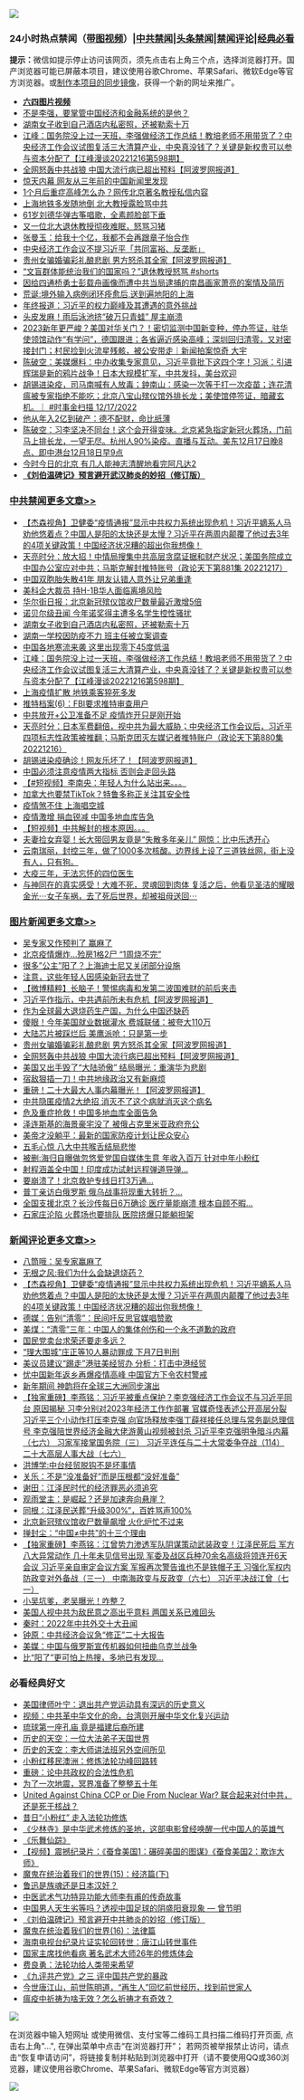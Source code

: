 ![](https://raw.githubusercontent.com/jsvpn/jsproxy/dev/64photo/fqnews-qr.jpg)

<div id="tt">
<h3>24小时热点禁闻（<a href="https://aaa.v2dns.tk/?QAjUl=BgRp5UNKRn&T5Vk=fPVH&Q59Ab=WxGE" target="_blank">带图视频</a>）|<a href="#%E4%B8%AD%E5%85%B1%E7%A6%81%E9%97%BB%E6%9B%B4%E5%A4%9A%E6%96%87%E7%AB%A0">中共禁闻</a>|<a href="#%E5%9B%BE%E7%89%87%E6%96%B0%E9%97%BB%E6%9B%B4%E5%A4%9A%E6%96%87%E7%AB%A0">头条禁闻</a>|<a href="#%E6%96%B0%E9%97%BB%E8%AF%84%E8%AE%BA%E6%9B%B4%E5%A4%9A%E6%96%87%E7%AB%A0">禁闻评论|<a href="#%E5%BF%85%E7%9C%8B%E7%BB%8F%E5%85%B8%E5%A5%BD%E6%96%87">经典必看</a></h3>
<div><b>提示：</b>微信如提示停止访问该网页，须先点击右上角三个点，选择浏览器打开。国产浏览器可能已屏蔽本项目，建议使用谷歌Chrome、苹果Safari、微软Edge等官方浏览器。或<a href="%E5%88%B6%E4%BD%9Cgit%E7%A6%81%E9%97%BB%E9%95%9C%E5%83%8F.md">制作本项目的同步镜像</a>，获得一个新的网址来推广。</div>
<ul>
<li><b><a href="http://d2.v2rss.gq/64.mp4" target="_blank">六四图片视频</a></b></li>
<li><a href="/cnnews/20221217/1824795.md">不是李强，要掌管中国经济和金融系统的是他？</a></li>
<li><a href="/cbnews/20221217/1824803.md">湖南女子收到自己酒店内私密照，还被勒索十万</a></li>
<li><a href="/cbnews/20221217/1824729.md">江峰：国务院没上过一天班，李强做经济工作总结！教培老师不用带货了？中央经济工作会议试图复活三大清算产业，中央真没钱了？关键是新权贵可以参与资本分配了【江峰漫谈20221216第598期】</a></li>
<li><a href="/topimagenews/20221217/1824730.md">全网怒轰中共战狼 中国大流行病已超出预料【阿波罗网报道】</a></li>
<li><a href="/cnnews/20221218/1824881.md">惊天内幕 网友从三年前的中国新闻里发现</a></li>
<li><a href="/cnnews/20221218/1824880.md">1个月后重症高峰怎么办？网传北京著名教授私信内容</a></li>
<li><a href="/baitai/20221217/1824830.md">上海地铁多发随地倒 北大教授露脸骂中共</a></li>
<li><a href="/cnnews/hknews/20221217/1824775.md">61岁刘德华弹古筝唱歌，全素颜脸部下垂</a></li>
<li><a href="/sohnews/20221218/1824872.md">又一位北大退休教授彻夜难眠，怒骂习猪</a></li>
<li><a href="/yule/20221218/1824889.md">张曼玉：给我十个亿，我都不会再跟章子怡合作</a></li>
<li><a href="/headline/20221217/1824823.md">中央经济工作会议不提习近平「共同富裕、反垄断」</a></li>
<li><a href="/topimagenews/20221217/1824749.md">贵州女骗婚骗彩礼酿悲剧 男方怒杀其全家【阿波罗网报道】</a></li>
<li><a href="/sohnews/20221217/1824758.md">“文盲群体能统治我们的国家吗？”退休教授怒骂 #shorts</a></li>
<li><a href="/weiquan/20221217/1824773.md">因给四通桥勇士彭载舟画像而遭中共当局逮捕的南昌画家萧亮的案情及简历</a></li>
<li><a href="/cnnews/20221217/1824804.md">荒诞:境外输入病例闭环痊愈后,送到遍地阳的上海</a></li>
<li><a href="/headline/20221217/1824810.md">年终报道：习近平的权力巅峰及其遭遇的意外挑战</a></li>
<li><a href="/cnnews/20221217/1824778.md">头皮发麻！雨后泳池挤“破万只青蛙” 屋主崩溃</a></li>
<li><a href="/sohnews/20221217/1824748.md">2023新年更严峻？美国对华关门？！密切监测中国新变种，停办签证，驻华使领馆动作“有学问”，德国跟进；各省逼近感染高峰；深圳回归清零，又对密接封门；村民捡到火流星残骸，被公安带走｜新闻拍案惊奇 大宇</a></li>
<li><a href="/sohnews/20221217/1824826.md">陈破空：美媒爆料：中办收集专家意见，习近平竟批下这四个字！习派：引进辉瑞是新的鸦片战争！日本大规模扩军，中共发抖，美台欢迎</a></li>
<li><a href="/sohnews/20221217/1824845.md">胡锡进染疫，司马南喊有人放毒；鈡南山：感染一次等于打一次疫苗；连花清瘟被专家指绝不能吃；北京八宝山殡仪馆外排长龙；美使馆停签证，暗藏玄机。｜ #时事金扫描 12/17/2022</a></li>
<li><a href="/cnnews/20221218/1824956.md">他从年入2亿到破产：德不配财，命比纸薄</a></li>
<li><a href="/sohnews/20221218/1824936.md">陈破空：习李坚决不同台！这个会开得变味。北京紧急指定新冠火葬场，门前马上排长龙，一望无尽。杭州人90%染疫。直播与互动。美东12月17日晚8点、即中港台12月18日早9点</a></li>
<li><a href="/yule/20221217/1824780.md">今时今日的北京 有几人能神志清醒地看完阿凡达2</a></li>
<li><b><a href="/comments/20200207/1272816.md" target="_blank">《刘伯温碑记》预言避开武汉肺炎的妙招（修订版）</a></b></li>
</ul>
</div>

<div class="catlist">
<h3><a href="/cbnews/" target="_blank">中共禁闻</a><span><a href="/cbnews/" target="_blank" rel="nofollow">更多文章>></a></span></h3>
<ul>
<li><a href="/comments/20221218/1825009.md" target="_blank">【杰森视角】卫健委“疫情通报”显示中共权力系统出现危机！习近平嫡系人马劝他悠着点？中国人是阳的太快还是太慢？习近平在两周内颠覆了他过去3年的4项关键政策！中国经济状况糟的超出你我想像！</a></li>
<li><a href="/cbnews/20221218/1824996.md" target="_blank">天亮时分：放大招！中情局搜集中共高层贪腐证据和财产状况；美国务院成立中国办公室应对中共；马斯克解封推特账号（政论天下第881集 20221217）</a></li>
<li><a href="/cbnews/20221218/1824943.md" target="_blank">中国双胞胎失散41年 朋友认错人意外让兄弟重逢</a></li>
<li><a href="/cbnews/20221218/1824900.md" target="_blank">美科企大裁员 持H-1B华人面临离境风险</a></li>
<li><a href="/cbnews/20221217/1824814.md" target="_blank">华尔街日报：北京新冠殡仪馆收尸数量最近激增5倍</a></li>
<li><a href="/cbnews/20221217/1824808.md" target="_blank">诺贝尔级丑闻 今年诺奖得主遭多名学生控性骚扰</a></li>
<li><a href="/cbnews/20221217/1824803.md" target="_blank">湖南女子收到自己酒店内私密照，还被勒索十万</a></li>
<li><a href="/cbnews/20221217/1824802.md" target="_blank">湖南一学校因防疫不力 班主任被立案调查</a></li>
<li><a href="/cbnews/20221217/1824731.md" target="_blank">中国各地寒流来袭 这里出现零下45度低温</a></li>
<li><a href="/cbnews/20221217/1824729.md" target="_blank">江峰：国务院没上过一天班，李强做经济工作总结！教培老师不用带货了？中央经济工作会议试图复活三大清算产业，中央真没钱了？关键是新权贵可以参与资本分配了【江峰漫谈20221216第598期】</a></li>
<li><a href="/cbnews/20221217/1824716.md" target="_blank">上海疫情扩散 地铁乘客猝死多发</a></li>
<li><a href="/cbnews/20221217/1824715.md" target="_blank">推特档案(6)：FBI要求推特审查用户</a></li>
<li><a href="/cbnews/20221217/1824698.md" target="_blank">中共放开+公卫准备不足 疫情炸开只是刚开始</a></li>
<li><a href="/cbnews/20221217/1824678.md" target="_blank">天亮时分：日本军费翻倍，视中共为最大威胁；中央经济工作会议后，习近平四项标志性政策被推翻；马斯克团灭左媒记者推特账户（政论天下第880集 20221216）</a></li>
<li><a href="/cbnews/20221217/1824651.md" target="_blank">胡锡进染疫确诊！网友乐坏了！【阿波罗网报道】</a></li>
<li><a href="/cbnews/20221217/1824633.md" target="_blank">中国必须注意疫情两大指标 否则会走回头路</a></li>
<li><a href="/comments/20221217/1824618.md" target="_blank">【#短视频】李南央：年轻人为什么站出来。。。</a></li>
<li><a href="/cbnews/20221217/1824612.md" target="_blank">加拿大也要禁TikTok？特鲁多称正关注其安全性</a></li>
<li><a href="/cbnews/20221217/1824611.md" target="_blank">疫情煞不住 上海唱空城</a></li>
<li><a href="/cbnews/20221217/1824516.md" target="_blank">疫情激增 捐血锐减 中国多地血库告急</a></li>
<li><a href="/comments/20221217/1824491.md" target="_blank">【短视频】中共解封的根本原因。。。</a></li>
<li><a href="/cbnews/20221216/1824465.md" target="_blank">夫妻捡女弃婴！长大带回男友竟是“失散多年亲儿” 网惊：比中乐透开心</a></li>
<li><a href="/comments/20221216/1824457.md" target="_blank">云南瑞丽，封控三年，做了1000多次核酸。边界线上设了三道铁丝网，街上没有人，只有狗。</a></li>
<li><a href="/cbnews/20221216/1824398.md" target="_blank">大疫三年，无法忘怀的四位医生</a></li>
<li><a href="/comments/20221216/1824393.md" target="_blank">与神同在的真实感受！大难不死，灵魂回到肉体 复活之后，他看见圣洁的耀眼金光⋯女子车祸，去了死后世界，却被祖母送回⋯</a></li>

</ul>
</div>
<div class="catlist">
<h3><a href="/topimagenews/" target="_blank">图片新闻</a><span><a href="/topimagenews/" target="_blank" rel="nofollow">更多文章>></a></span></h3>
<ul>
<li><a href="/topimagenews/20221218/1825024.md" target="_blank">吴专家又作预判了 赢麻了</a></li>
<li><a href="/topimagenews/20221218/1825017.md" target="_blank">北京疫情爆炸…殓房1格2尸 “1周烧不完”</a></li>
<li><a href="/topimagenews/20221218/1825008.md" target="_blank">很多&#8221;公主&#8221;阳了？上海迪士尼又关闭部分设施</a></li>
<li><a href="/topimagenews/20221218/1825007.md" target="_blank">注意，这些年轻人因感染新冠去世了</a></li>
<li><a href="/topimagenews/20221218/1824999.md" target="_blank">【微博精粹】长脑子！警惕病毒和发第二波国难财的前后夹击</a></li>
<li><a href="/topimagenews/20221218/1824991.md" target="_blank">习近平作指示，中共遇前所未有危机【阿波罗网报道】</a></li>
<li><a href="/topimagenews/20221218/1824979.md" target="_blank">作为全球最大退烧药生产国，为什么中国还缺药</a></li>
<li><a href="/topimagenews/20221217/1824801.md" target="_blank">傻眼！今年美国就业数据灌水 费城联储：被夸大110万</a></li>
<li><a href="/topimagenews/20221217/1824768.md" target="_blank">大陆芯片被踩烂后 美鹰派呛：只是第一步</a></li>
<li><a href="/topimagenews/20221217/1824749.md" target="_blank">贵州女骗婚骗彩礼酿悲剧 男方怒杀其全家【阿波罗网报道】</a></li>
<li><a href="/topimagenews/20221217/1824730.md" target="_blank">全网怒轰中共战狼 中国大流行病已超出预料【阿波罗网报道】</a></li>
<li><a href="/topimagenews/20221217/1824688.md" target="_blank">美国又出手毁了“大陆骄傲” 结局曝光：重演华为悲剧</a></li>
<li><a href="/topimagenews/20221217/1824680.md" target="_blank">宿敌狠插一刀！中共地缘政治又有新麻烦</a></li>
<li><a href="/topimagenews/20221217/1824679.md" target="_blank">重磅！二十大最大人事内幕曝光！【阿波罗网报道】</a></li>
<li><a href="/topimagenews/20221217/1824664.md" target="_blank">中共隐匿疫情2大绝招 消灭不了这个病就消灭这个病名</a></li>
<li><a href="/topimagenews/20221217/1824641.md" target="_blank">危及重症抢救！中国多地血库全面告急</a></li>
<li><a href="/topimagenews/20221217/1824632.md" target="_blank">泽连斯基的海景豪宅没了 被俄占克里米亚政府充公</a></li>
<li><a href="/topimagenews/20221217/1824586.md" target="_blank">美帝才没躺平：最新的国家防疫计划让民众安心</a></li>
<li><a href="/topimagenews/20221217/1824563.md" target="_blank">五毛心惊 八大中共喉舌结局悲惨</a></li>
<li><a href="/topimagenews/20221217/1824499.md" target="_blank">被删:海归自曝做忽悠爱党国自媒体生意 年收入百万 针对中年小粉红</a></li>
<li><a href="/topimagenews/20221216/1824379.md" target="_blank">射程涵盖全中国！印度成功试射远程弹道导弹…</a></li>
<li><a href="/topimagenews/20221216/1824375.md" target="_blank">要崩溃了！北京救护专线日打3万通…</a></li>
<li><a href="/topimagenews/20221216/1824339.md" target="_blank">普丁亲访白俄罗斯 俄乌战事将现重大转折？…</a></li>
<li><a href="/topimagenews/20221216/1824330.md" target="_blank">全国支援北京？长沙传每日6万确诊 医疗量能崩溃 根本自顾不暇…</a></li>
<li><a href="/topimagenews/20221216/1824322.md" target="_blank">石家庄沦陷 火葬场也要排队 医院挤爆只能躺担架</a></li>

</ul>
</div>
<div class="catlist">
<h3><a href="/comments/" target="_blank">新闻评论</a><span><a href="/comments/" target="_blank" rel="nofollow">更多文章>></a></span></h3>
<ul>
<li><a href="/comments/20221218/1825020.md" target="_blank">八筒哦：吴专家赢麻了</a></li>
<li><a href="/comments/20221218/1825012.md" target="_blank">无根之风:我们为什么会缺退烧药？</a></li>
<li><a href="/comments/20221218/1825009.md" target="_blank">【杰森视角】卫健委“疫情通报”显示中共权力系统出现危机！习近平嫡系人马劝他悠着点？中国人是阳的太快还是太慢？习近平在两周内颠覆了他过去3年的4项关键政策！中国经济状况糟的超出你我想像！</a></li>
<li><a href="/comments/20221218/1825001.md" target="_blank">德媒：告别“清零”：民间吁反思官媒唱赞歌</a></li>
<li><a href="/comments/20221218/1824985.md" target="_blank">美煤：“清零”三年：中国人的集体创伤和一个永不道歉的政府</a></li>
<li><a href="/comments/20221218/1824984.md" target="_blank">国民党卖台求荣还要走多远？</a></li>
<li><a href="/comments/20221218/1824977.md" target="_blank">“理大围城”庄正等10人暴动罪成 下月7日判刑</a></li>
<li><a href="/comments/20221218/1824975.md" target="_blank">美议员建议“踢走”港驻美经贸办 分析：打击中港经贸</a></li>
<li><a href="/comments/20221218/1824974.md" target="_blank">忧中国新年返乡再爆疫情高峰 中国官方下令农村警戒</a></li>
<li><a href="/comments/20221218/1824973.md" target="_blank">新年期间 神韵将在全球三大洲同步演出</a></li>
<li><a href="/comments/20221218/1824972.md" target="_blank">【独家重磅】李燕铭：习近平被重点保护？李克强经济工作会议不与习近平同台 原因揭秘 习李分别对2023年经济工作作部署 官媒奇怪表述公开高层分裂 习近平三个小动作打压李克强 向官场释放李强丁薛祥接任总理与常务副总理信号 李克强陪世界经济金融大佬游黄山视频被封杀 习近平李克强明争暗斗内幕（七六） 习家军接掌国务院（三） 习近平连任与二十大常委争夺战（114） 二十大高层人事大战（七六）</a></li>
<li><a href="/comments/20221218/1824951.md" target="_blank">洪博学:中台经贸脱钩不是坏事情</a></li>
<li><a href="/comments/20221218/1824950.md" target="_blank">关乐：不是“没准备好”而是压根都“没好准备”</a></li>
<li><a href="/comments/20221218/1824949.md" target="_blank">谢田：江泽民时代的经济罪恶必须追究</a></li>
<li><a href="/comments/20221218/1824948.md" target="_blank">观雨堂主：是崛起？还是加速奔向悬崖？</a></li>
<li><a href="/comments/20221218/1824947.md" target="_blank">同根：江泽民送葬“升级300%”，百姓骂声100%</a></li>
<li><a href="/comments/20221218/1824938.md" target="_blank">北京新冠殡仪馆收尸数量飙增 火化炉忙不过来</a></li>
<li><a href="/comments/20221218/1824920.md" target="_blank">掸封尘：“中国≠中共”的十三个理由</a></li>
<li><a href="/comments/20221218/1824906.md" target="_blank">【独家重磅】李燕铭：江曾势力渗透军队阴谋策动武装政变！江泽民死后 军方八大异常动作 几十年未见信号出现 军委及战区兵种70余名高级将领连开6天会议 习近平亲自审定会议方案 军报再次警告谁也不是铁帽子王 习强化军权内防政变对外备战（三一） 中南海政变与反政变（六七） 习近平决战江曾（七一）</a></li>
<li><a href="/comments/20221218/1824905.md" target="_blank">小吴坑爹，老吴曝光！咋整？</a></li>
<li><a href="/comments/20221218/1824879.md" target="_blank">美国人视中共为敌民意之高出乎意料 两国关系已难回头</a></li>
<li><a href="/comments/20221217/1824705.md" target="_blank">秦时：2022年中共外交十大丑闻</a></li>
<li><a href="/comments/20221217/1824704.md" target="_blank">钟原：中共经济会议急“修正”二十大报告</a></li>
<li><a href="/comments/20221217/1824703.md" target="_blank">美媒：中国与俄罗斯宣传机器如何扭曲乌克兰战争</a></li>
<li><a href="/comments/20221217/1824702.md" target="_blank">比“阳了”更可怕上热搜，多地已有发现…</a></li>

</ul>
</div>

<div class="catlist">
<h3>必看经典好文</h3>
<ul>
<li><a href="/cnnews/20210819/1609201.md" target="_blank">美国律师叶宁：退出共产党运动具有深远的历史意义</a></li>
<li><a href="/comments/20220119/1681422.md" target="_blank">视频：中共革中华文化的命，台湾则开展中华文化复兴运动</a></li>
<li><a href="/bannedvideo/20220418/1720873.md" target="_blank">琉球第一座孔庙 竟是福建后裔所建</a></li>
<li><a href="/tculture/20121025/73067.md" target="_blank">历史的天空：一位大法弟子天国世界</a></li>
<li><a href="/tculture/20121025/73064.md" target="_blank">历史的天空：李大师讲法班另外空间所见</a></li>
<li><a href="/aomi/life/20210719/1589642.md" target="_blank">小粉红移民澳洲：修炼法轮功峰回路转</a></li>
<li><a href="/comments/20200705/783271.md" target="_blank">重磅：论中共政权的合法性危机</a></li>
<li><a href="/cbnews/20200309/948043.md" target="_blank">为了一次地震，冥界准备了整整五十年</a></li>
<li><a href="/comments/20200820/1451960.md" target="_blank">United Against China CCP or Die From Nuclear War? 联合起来对付中共，还是死于核战？</a></li>
<li><a href="/cbnews/20211123/1656425.md" target="_blank">昔日“小粉红” 走入法轮功修炼</a></li>
<li><a href="/comments/20201013/1412612.md" target="_blank">《少林寺》是中华武术修炼的圣地，这部电影曾经唤醒一代中国人的英雄气</a></li>
<li><a href="/comments/20200527/783191.md" target="_blank">《乐舞仙踪》</a></li>
<li><a href="/comments/20210123/1473011.md" target="_blank">【视频】震撼纪录片：《蚕食美国1：碾碎美国的图谋》《蚕食美国2：欺诈大师》</a></li>
<li><a href="/topimagenews/20180610/955499.md" target="_blank">魔鬼在统治着我们的世界(15)：经济篇(下)</a></li>
<li><a href="/comments/20220814/1771410.md" target="_blank">鲁迅是族魂还是日本汉奸？</a></li>
<li><a href="/comments/20210810/1603664.md" target="_blank">中医武术气功特异功能大师李有甫的传奇故事</a></li>
<li><a href="/comments/20220208/1689146.md" target="_blank">中国男人天生劣等吗？透视中国足球的阴盛阳衰现象 — 曾节明</a></li>
<li><a href="/comments/20200207/1272816.md" target="_blank">《刘伯温碑记》预言避开中共肺炎的妙招（修订版）</a></li>
<li><a href="/topimagenews/20180615/958090.md" target="_blank">魔鬼在统治着我们的世界(16)：法律篇</a></li>
<li><a href="/aomi/life/20150328/379826.md" target="_blank">海南电视台纪录片证实轮回转世：唐江山转世事件</a></li>
<li><a href="/cbnews/20220514/1732764.md" target="_blank">国家主席找他看病 著名武术大师26年的修炼体会</a></li>
<li><a href="/comments/20220522/1736045.md" target="_blank">费良勇：法轮功给人类带来希望</a></li>
<li><a href="/bookonline/20131116/201054.md" target="_blank">《九评共产党》之三 评中国共产党的暴政</a></li>
<li><a href="/funmedia/20210321/1509617.md" target="_blank">今世唐江山，前世陈明道，“再生人”回忆前世经历，找到前世家人</a></li>
<li><a href="/comments/20200502/1322275.md" target="_blank">瘟疫中祈祷为啥无效？怎么祈祷才有奇效？</a></li>

</ul>
</div>

![](https://raw.githubusercontent.com/jsvpn/jsproxy/dev/64photo/fqnews-qr.jpg)

在浏览器中输入短网址 或使用微信、支付宝等二维码工具扫描二维码打开页面, 点击右上角"...", 在弹出菜单中点击“在浏览器打开”； 若网页被举报禁止访问，请点击“恢复申请访问”，将链接复制并粘贴到浏览器中打开（请不要使用QQ或360浏览器，建议使用谷歌Chrome、苹果Safari、微软Edge等官方浏览器）

![](https://raw.githubusercontent.com/jsvpn/jsproxy/dev/64photo/wx.jpg)